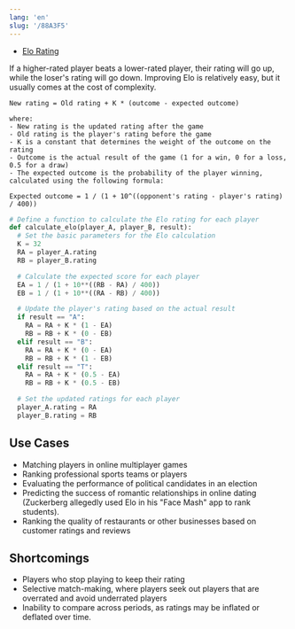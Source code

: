 ```yaml
---
lang: 'en'
slug: '/88A3F5'
---
```


- [Elo Rating](https://matt-rickard.ghost.io/elo-rating/)

If a higher-rated player beats a lower-rated player, their rating will go up, while the loser's rating will go down. Improving Elo is relatively easy, but it usually comes at the cost of complexity.

```
New rating = Old rating + K * (outcome - expected outcome)

where:
- New rating is the updated rating after the game
- Old rating is the player's rating before the game
- K is a constant that determines the weight of the outcome on the rating
- Outcome is the actual result of the game (1 for a win, 0 for a loss, 0.5 for a draw)
- The expected outcome is the probability of the player winning, calculated using the following formula:

Expected outcome = 1 / (1 + 10^((opponent's rating - player's rating) / 400))
```

```py
# Define a function to calculate the Elo rating for each player
def calculate_elo(player_A, player_B, result):
  # Set the basic parameters for the Elo calculation
  K = 32
  RA = player_A.rating
  RB = player_B.rating

  # Calculate the expected score for each player
  EA = 1 / (1 + 10**((RB - RA) / 400))
  EB = 1 / (1 + 10**((RA - RB) / 400))

  # Update the player's rating based on the actual result
  if result == "A":
    RA = RA + K * (1 - EA)
    RB = RB + K * (0 - EB)
  elif result == "B":
    RA = RA + K * (0 - EA)
    RB = RB + K * (1 - EB)
  elif result == "T":
    RA = RA + K * (0.5 - EA)
    RB = RB + K * (0.5 - EB)

  # Set the updated ratings for each player
  player_A.rating = RA
  player_B.rating = RB
```

## Use Cases

- Matching players in online multiplayer games
- Ranking professional sports teams or players
- Evaluating the performance of political candidates in an election
- Predicting the success of romantic relationships in online dating (Zuckerberg allegedly used Elo in his "Face Mash" app to rank students).
- Ranking the quality of restaurants or other businesses based on customer ratings and reviews

## Shortcomings

- Players who stop playing to keep their rating
- Selective match-making, where players seek out players that are overrated and avoid underrated players
- Inability to compare across periods, as ratings may be inflated or deflated over time.
